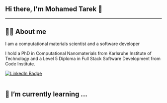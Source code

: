 ## Hi there, I'm Mohamed Tarek 👋
---

## 👨‍💻 About me

I am a computational materials scientist and a software developer

I hold a PhD in Computational Nanomaterials from Karlsruhe Institute of Technology and a Level 5 Diploma in Full Stack Software Development from Code Institute.

<a target="_blank" href="https://www.linkedin.com/in/mtelewa/"><img src="https://img.shields.io/badge/LinkedIn-blue?style=for-the-badge&logo=linkedin&logoColor=white" alt="LinkedIn Badge"/></a> 
<br>
<br>

## 🌱 I’m currently learning ...

<!--
**mtelewa/mtelewa** is a ✨ _special_ ✨ repository because its `README.md` (this file) appears on your GitHub profile.

Here are some ideas to get you started:

- 🔭 I’m currently working on ...
- 🌱 I’m currently learning ...
- 👯 I’m looking to collaborate on ...
- 🤔 I’m looking for help with ...
- 💬 Ask me about ...
- 📫 How to reach me: ...
- 😄 Pronouns: ...
- ⚡ Fun fact: ...
-->
